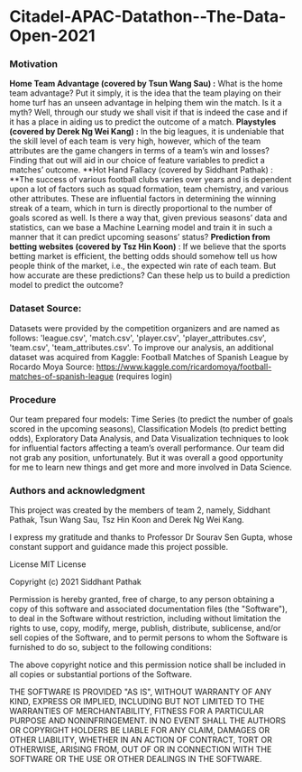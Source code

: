 # Citadel-APAC-Datathon--The-Data-Open-2021

### Motivation
**Home Team Advantage (covered by Tsun Wang Sau) :** What is the home team advantage? Put it simply, it is the idea that the team playing on their home turf has an unseen advantage in helping them win the match. Is it a myth? Well, through our study we shall visit if that is indeed the case and if it has a place in aiding us to predict the outcome of a match.
**Playstyles (covered by Derek Ng Wei Kang) :** In the big leagues, it is undeniable that the skill level of each team is very high, however, which of the team attributes are the game changers in terms of a team’s win and losses? Finding that out will aid in our choice of feature variables to predict a matches’ outcome.
**Hot Hand Fallacy (covered by Siddhant Pathak) : **The success of various football clubs varies over years and is dependent upon a lot of factors such as squad formation, team chemistry, and various other attributes. These are influential factors in determining the winning streak of a team, which in turn is directly proportional to the number of goals scored as well. Is there a way that, given previous seasons’ data and statistics, can we base a Machine Learning model and train it in such a manner that it can predict upcoming seasons’ status?
**Prediction from betting websites (covered by Tsz Hin Koon)** : If we believe that the sports betting market is efficient, the betting odds should somehow tell us how people think of the market, i.e., the expected win rate of each team. But how accurate are these predictions? Can these help us to build a prediction model to predict the outcome?

### Dataset Source:
Datasets were provided by the competition organizers and are named as follows: 'league.csv', 'match.csv', 'player.csv', 'player_attributes.csv', 'team.csv', 'team_attributes.csv'. 
To improve our analysis, an additional dataset was acquired from Kaggle: Football Matches of Spanish League by Rocardo Moya
Source: https://www.kaggle.com/ricardomoya/football-matches-of-spanish-league (requires login)

### Procedure
Our team prepared four models: Time Series (to predict the number of goals scored in the upcoming seasons), Classification Models (to predict betting odds), Exploratory Data Analysis, and Data Visualization techniques to look for influential factors affecting a team’s overall performance. Our team did not grab any position, unfortunately. But it was overall a good opportunity for me to learn new things and get more and more involved in Data Science. 

### Authors and acknowledgment
This project was created by the members of team 2, namely, Siddhant Pathak, Tsun Wang Sau, Tsz Hin Koon and Derek Ng Wei Kang.

I express my gratitude and thanks to Professor Dr Sourav Sen Gupta, whose constant support and guidance made this project possible.

License
MIT License

Copyright (c) 2021 Siddhant Pathak

Permission is hereby granted, free of charge, to any person obtaining a copy of this software and associated documentation files (the "Software"), to deal in the Software without restriction, including without limitation the rights to use, copy, modify, merge, publish, distribute, sublicense, and/or sell copies of the Software, and to permit persons to whom the Software is furnished to do so, subject to the following conditions:

The above copyright notice and this permission notice shall be included in all copies or substantial portions of the Software.

THE SOFTWARE IS PROVIDED "AS IS", WITHOUT WARRANTY OF ANY KIND, EXPRESS OR IMPLIED, INCLUDING BUT NOT LIMITED TO THE WARRANTIES OF MERCHANTABILITY, FITNESS FOR A PARTICULAR PURPOSE AND NONINFRINGEMENT. IN NO EVENT SHALL THE AUTHORS OR COPYRIGHT HOLDERS BE LIABLE FOR ANY CLAIM, DAMAGES OR OTHER LIABILITY, WHETHER IN AN ACTION OF CONTRACT, TORT OR OTHERWISE, ARISING FROM, OUT OF OR IN CONNECTION WITH THE SOFTWARE OR THE USE OR OTHER DEALINGS IN THE SOFTWARE.

